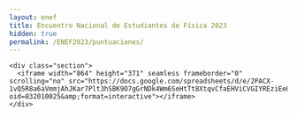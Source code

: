 ```yaml
---
layout: enef
title: Encuentro Nacional de Estudiantes de Física 2023
hidden: true
permalink: /ENEF2023/puntuaciones/
---
```


<div class="no-pad-top" id="index-page">
  <div class="container">
  
    <div class="section">
      <iframe width="864" height="371" seamless frameborder="0" scrolling="no" src="https://docs.google.com/spreadsheets/d/e/2PACX-1vQ5R8a6aVmmjAhJKar7Plt3hSBK9O7gGrNDk4Wm6SeHtTt8XtqvCfaEHViCVGIYREziEeUm15DRQu1j/pubchart?oid=832010025&amp;format=interactive"></iframe>
    </div>
    
  </div>
</div>

